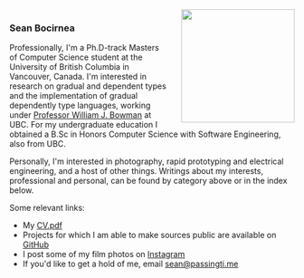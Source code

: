 ---
---
<img style="padding-left: 20px" align="right" width="200" src="/sean.jpg">

### Sean Bocirnea

Professionally, I'm a Ph.D-track Masters of Computer Science student at the University of British Columbia in Vancouver, Canada.
I'm interested in research on gradual and dependent types and the implementation of gradual dependently type languages, working under [Professor William J. Bowman](https://www.williamjbowman.com) at UBC.
For my undergraduate education I obtained a B.Sc in Honors Computer Science with Software Engineering, also from UBC.

Personally, I'm interested in photography, rapid prototyping and electrical engineering, and a host of other things.
Writings about my interests, professional and personal, can be found by category above or in the index below.

Some relevant links:
- My [CV.pdf](/cv.pdf)
- Projects for which I am able to make sources public are available on [GitHub](https://github.com/780nm)
- I post some of my film photos on [Instagram](https://www.instagram.com/z80nm)
- If you'd like to get a hold of me, email [sean@passingti.me](mailto:sean@passingti.me)
